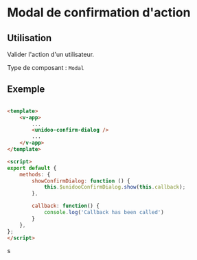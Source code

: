 # Modal de confirmation d'action 

## Utilisation 

Valider l'action d'un utilisateur.

Type de composant : `Modal`   

## Exemple

```html

<template>
    <v-app>
        ...
        <unidoo-confirm-dialog />
        ...
    </v-app>
</template>

<script>
export default {
    methods: {
        showConfirmDialog: function () {
            this.$unidooConfirmDialog.show(this.callback);
        },

        callback: function() {
            console.log('Callback has been called')
        }
    },
};
</script>


``` 

<ConfirmDialog/>s